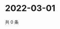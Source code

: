 # 2022-03-01

共 0 条

<!-- BEGIN WEIBO -->
<!-- 最后更新时间 Tue Mar 01 2022 15:00:41 GMT+0800 (China Standard Time) -->

<!-- END WEIBO -->
